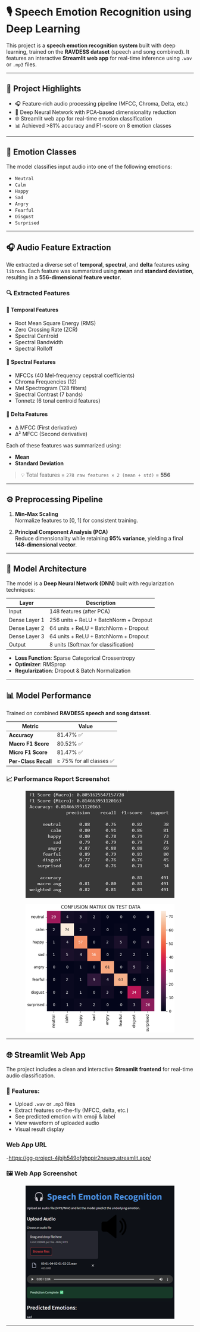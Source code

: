 # 🎙️ Speech Emotion Recognition using Deep Learning

This project is a **speech emotion recognition system** built with deep learning, trained on the **RAVDESS dataset** (speech and song combined). It features an interactive **Streamlit web app** for real-time inference using `.wav` or `.mp3` files.

---

## 🚀 Project Highlights

- 🎧 Feature-rich audio processing pipeline (MFCC, Chroma, Delta, etc.)
- 🧠 Deep Neural Network with PCA-based dimensionality reduction
- 🌐 Streamlit web app for real-time emotion classification
- 📊 Achieved >81% accuracy and F1-score on 8 emotion classes

---

## 🧪 Emotion Classes

The model classifies input audio into one of the following emotions:

- `Neutral`
- `Calm`
- `Happy`
- `Sad`
- `Angry`
- `Fearful`
- `Disgust`
- `Surprised`

---

## 🎧 Audio Feature Extraction

We extracted a diverse set of **temporal**, **spectral**, and **delta** features using `librosa`. Each feature was summarized using **mean** and **standard deviation**, resulting in a **556-dimensional feature vector**.

### 🔍 Extracted Features

#### 🔹 Temporal Features
- Root Mean Square Energy (RMS)
- Zero Crossing Rate (ZCR)
- Spectral Centroid
- Spectral Bandwidth
- Spectral Rolloff

#### 🔹 Spectral Features
- MFCCs (40 Mel-frequency cepstral coefficients)
- Chroma Frequencies (12)
- Mel Spectrogram (128 filters)
- Spectral Contrast (7 bands)
- Tonnetz (6 tonal centroid features)

#### 🔹 Delta Features
- Δ MFCC (First derivative)
- Δ² MFCC (Second derivative)

Each of these features was summarized using:
- **Mean**
- **Standard Deviation**

> 💡 Total features = `278 raw features × 2 (mean + std)` = **556**

---

## ⚙️ Preprocessing Pipeline

1. **Min-Max Scaling**  
   Normalize features to [0, 1] for consistent training.

2. **Principal Component Analysis (PCA)**  
   Reduce dimensionality while retaining **95% variance**, yielding a final **148-dimensional vector**.

---

## 🧠 Model Architecture

The model is a **Deep Neural Network (DNN)** built with regularization techniques:

| Layer        | Description                                  |
|--------------|----------------------------------------------|
| Input        | 148 features (after PCA)                     |
| Dense Layer 1| 256 units + ReLU + BatchNorm + Dropout       |
| Dense Layer 2| 64 units + ReLU + BatchNorm + Dropout        |
| Dense Layer 3| 64 units + ReLU + BatchNorm + Dropout        |
| Output       | 8 units (Softmax for classification)         |

- **Loss Function**: Sparse Categorical Crossentropy  
- **Optimizer**: RMSprop  
- **Regularization**: Dropout & Batch Normalization

---

## 📊 Model Performance

Trained on combined **RAVDESS speech and song dataset**.

| Metric              | Value     |
|---------------------|-----------|
| **Accuracy**        | 81.47% ✅ |
| **Macro F1 Score**  | 80.52% ✅ |
| **Micro F1 Score**  | 81.47% ✅ |
| **Per-Class Recall**| ≥ 75% for all classes ✅ |

### 📈 Performance Report Screenshot

<p align="center">
  <img src="Images/Screenshot_performance.png" width="400" alt="Model performance metrics">
</p>
<p align="center">
  <img src="Images/Screenshot_cm.png" width="400" alt="Model performance metrics">
</p>

---

## 🌐 Streamlit Web App

The project includes a clean and interactive **Streamlit frontend** for real-time audio classification.

### 🔧 Features:
- Upload `.wav` or `.mp3` files
- Extract features on-the-fly (MFCC, delta, etc.)
- See predicted emotion with emoji & label
- View waveform of uploaded audio
- Visual result display

### Web App URL
-https://gg-project-4jbjh549ofghppir2neuvq.streamlit.app/

### 🖼️ Web App Screenshot

<p align="center">
  <img src="Images/Screenshot.png" width="400" alt="Streamlit app interface">
</p>

---


